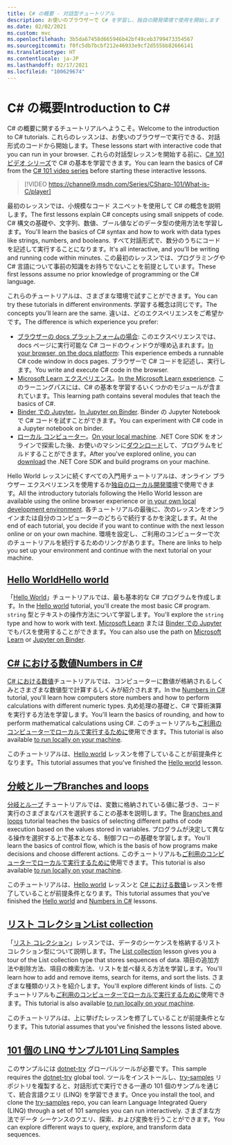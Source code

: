 ```yaml
---
title: C# の概要 - 対話型チュートリアル
description: お使いのブラウザーで C# を学習し、独自の開発環境で使用を開始します
ms.date: 02/02/2021
ms.custom: mvc
ms.openlocfilehash: 3b5da67458d665946b42bf49ceb3799473354567
ms.sourcegitcommit: f0fc5db7bcbf212e46933e9cf2d555bb82666141
ms.translationtype: HT
ms.contentlocale: ja-JP
ms.lasthandoff: 02/17/2021
ms.locfileid: "100629674"
---
```

# <a name="introduction-to-c"></a><span data-ttu-id="8d204-103">C\# の概要</span><span class="sxs-lookup"><span data-stu-id="8d204-103">Introduction to C\#</span></span>

<span data-ttu-id="8d204-104">C# の概要に関するチュートリアルへようこそ。</span><span class="sxs-lookup"><span data-stu-id="8d204-104">Welcome to the introduction to C# tutorials.</span></span> <span data-ttu-id="8d204-105">これらのレッスンは、お使いのブラウザーで実行できる、対話形式のコードから開始します。</span><span class="sxs-lookup"><span data-stu-id="8d204-105">These lessons start with interactive code that you can run in your browser.</span></span> <span data-ttu-id="8d204-106">これらの対話型レッスンを開始する前に、[C# 101 ビデオ シリーズ](https://aka.ms/dotnet3-csharp)で C# の基本を学習できます。</span><span class="sxs-lookup"><span data-stu-id="8d204-106">You can learn the basics of C# from the [C# 101 video series](https://aka.ms/dotnet3-csharp) before starting these interactive lessons.</span></span>

<!--markdownlint-disable MD034 -->
> [!VIDEO https://channel9.msdn.com/Series/CSharp-101/What-is-C/player]

<span data-ttu-id="8d204-107">最初のレッスンでは、小規模なコード スニペットを使用して C# の概念を説明します。</span><span class="sxs-lookup"><span data-stu-id="8d204-107">The first lessons explain C# concepts using small snippets of code.</span></span> <span data-ttu-id="8d204-108">C# 構文の基礎や、文字列、数値、ブール値などのデータ型の使用方法を学習します。</span><span class="sxs-lookup"><span data-stu-id="8d204-108">You'll learn the basics of C# syntax and how to work with data types like strings, numbers, and booleans.</span></span> <span data-ttu-id="8d204-109">すべて対話形式で、数分のうちにコードを記述して実行することになります。</span><span class="sxs-lookup"><span data-stu-id="8d204-109">It's all interactive, and you'll be writing and running code within minutes.</span></span> <span data-ttu-id="8d204-110">この最初のレッスンでは、プログラミングや C# 言語について事前の知識をお持ちでないことを前提としています。</span><span class="sxs-lookup"><span data-stu-id="8d204-110">These first lessons assume no prior knowledge of programming or the C# language.</span></span>

<span data-ttu-id="8d204-111">これらのチュートリアルは、さまざまな環境で試すことができます。</span><span class="sxs-lookup"><span data-stu-id="8d204-111">You can try these tutorials in different environments.</span></span> <span data-ttu-id="8d204-112">学習する概念は同じです。</span><span class="sxs-lookup"><span data-stu-id="8d204-112">The concepts you'll learn are the same.</span></span> <span data-ttu-id="8d204-113">違いは、どのエクスペリエンスをご希望かです。</span><span class="sxs-lookup"><span data-stu-id="8d204-113">The difference is which experience you prefer:</span></span>

- <span data-ttu-id="8d204-114">[ブラウザーの docs プラットフォームの場合](hello-world.yml): このエクスペリエンスでは、docs ページに実行可能な C# コードのウィンドウが埋め込まれます。</span><span class="sxs-lookup"><span data-stu-id="8d204-114">[In your browser, on the docs platform](hello-world.yml): This experience embeds a runnable C# code window in docs pages.</span></span> <span data-ttu-id="8d204-115">ブラウザーで C# コードを記述し、実行します。</span><span class="sxs-lookup"><span data-stu-id="8d204-115">You write and execute C# code in the browser.</span></span>
- <span data-ttu-id="8d204-116">[Microsoft Learn エクスペリエンス](/learn/paths/csharp-first-steps/)。</span><span class="sxs-lookup"><span data-stu-id="8d204-116">[In the Microsoft Learn experience](/learn/paths/csharp-first-steps/).</span></span> <span data-ttu-id="8d204-117">このラーニングパスには、C# の基本を学習するいくつかのモジュールが含まれています。</span><span class="sxs-lookup"><span data-stu-id="8d204-117">This learning path contains several modules that teach the basics of C#.</span></span>
- <span data-ttu-id="8d204-118">[Binder での Jupyter](https://mybinder.org/v2/gh/dotnet/try-samples/master?filepath=hello-csharp%2Fhello-world.ipynb)。</span><span class="sxs-lookup"><span data-stu-id="8d204-118">[In Jupyter on Binder](https://mybinder.org/v2/gh/dotnet/try-samples/master?filepath=hello-csharp%2Fhello-world.ipynb).</span></span> <span data-ttu-id="8d204-119">Binder の Jupyter Notebook で C# コードを試すことができます。</span><span class="sxs-lookup"><span data-stu-id="8d204-119">You can experiment with C# code in a Jupyter notebook on binder.</span></span>
- <span data-ttu-id="8d204-120">[ローカル コンピューター](numbers-in-csharp-local.md)。</span><span class="sxs-lookup"><span data-stu-id="8d204-120">[On your local machine](numbers-in-csharp-local.md).</span></span> <span data-ttu-id="8d204-121">.NET Core SDK をオンラインで探索した後、お使いのマシンに[ダウンロード](https://dotnet.microsoft.com/download)して、プログラムをビルドすることができます。</span><span class="sxs-lookup"><span data-stu-id="8d204-121">After you've explored online, you can [download](https://dotnet.microsoft.com/download) the .NET Core SDK and build programs on your machine.</span></span>

<span data-ttu-id="8d204-122">Hello World レッスンに続くすべての入門用チュートリアルは、オンライン ブラウザー エクスペリエンスを使用するか[独自のローカル開発環境](local-environment.md)で使用できます。</span><span class="sxs-lookup"><span data-stu-id="8d204-122">All the introductory tutorials following the Hello World lesson are available using the online browser experience or [in your own local development environment](local-environment.md).</span></span> <span data-ttu-id="8d204-123">各チュートリアルの最後に、次のレッスンをオンラインまたは自分のコンピューターのどちらで続行するかを決定します。</span><span class="sxs-lookup"><span data-stu-id="8d204-123">At the end of each tutorial, you decide if you want to continue with the next lesson online or on your own machine.</span></span> <span data-ttu-id="8d204-124">環境を設定し、ご利用のコンピューターで次のチュートリアルを続行するためのリンクがあります。</span><span class="sxs-lookup"><span data-stu-id="8d204-124">There are links to help you set up your environment and continue with the next tutorial on your machine.</span></span>

## <a name="hello-world"></a>[<span data-ttu-id="8d204-125">Hello World</span><span class="sxs-lookup"><span data-stu-id="8d204-125">Hello world</span></span>](hello-world.yml)

<span data-ttu-id="8d204-126">「[Hello World](hello-world.yml)」チュートリアルでは、最も基本的な C# プログラムを作成します。</span><span class="sxs-lookup"><span data-stu-id="8d204-126">In the [Hello world](hello-world.yml) tutorial, you'll create the most basic C# program.</span></span> <span data-ttu-id="8d204-127">`string` 型とテキストの操作方法について学習します。</span><span class="sxs-lookup"><span data-stu-id="8d204-127">You'll explore the `string` type and how to work with text.</span></span> <span data-ttu-id="8d204-128">[Microsoft Learn](/learn/paths/csharp-first-steps/) または [Binder での Jupyter](https://mybinder.org/v2/gh/dotnet/try-samples/master?filepath=hello-csharp%2Fhello-world.ipynb) でもパスを使用することができます。</span><span class="sxs-lookup"><span data-stu-id="8d204-128">You can also use the path on [Microsoft Learn](/learn/paths/csharp-first-steps/) or [Jupyter on Binder](https://mybinder.org/v2/gh/dotnet/try-samples/master?filepath=hello-csharp%2Fhello-world.ipynb).</span></span>

## <a name="numbers-in-c"></a>[<span data-ttu-id="8d204-129">C# における数値</span><span class="sxs-lookup"><span data-stu-id="8d204-129">Numbers in C#</span></span>](numbers-in-csharp.yml)

<span data-ttu-id="8d204-130">[C# における数値](numbers-in-csharp.yml)チュートリアルでは、コンピューターに数値が格納されるしくみとさまざまな数値型で計算するしくみが紹介されます。</span><span class="sxs-lookup"><span data-stu-id="8d204-130">In the [Numbers in C#](numbers-in-csharp.yml) tutorial, you'll learn how computers store numbers and how to perform calculations with different numeric types.</span></span> <span data-ttu-id="8d204-131">丸め処理の基礎と、C# で算術演算を実行する方法を学習します。</span><span class="sxs-lookup"><span data-stu-id="8d204-131">You'll learn the basics of rounding, and how to perform mathematical calculations using C#.</span></span> <span data-ttu-id="8d204-132">このチュートリアルも[ご利用のコンピューターでローカルで実行するために](numbers-in-csharp-local.md)使用できます。</span><span class="sxs-lookup"><span data-stu-id="8d204-132">This tutorial is also available [to run locally on your machine](numbers-in-csharp-local.md).</span></span>

<span data-ttu-id="8d204-133">このチュートリアルは、[Hello world](hello-world.yml) レッスンを修了していることが前提条件となります。</span><span class="sxs-lookup"><span data-stu-id="8d204-133">This tutorial assumes that you've finished the [Hello world](hello-world.yml) lesson.</span></span>

## <a name="branches-and-loops"></a>[<span data-ttu-id="8d204-134">分岐とループ</span><span class="sxs-lookup"><span data-stu-id="8d204-134">Branches and loops</span></span>](branches-and-loops.yml)

<span data-ttu-id="8d204-135">[分岐とループ](branches-and-loops.yml) チュートリアルでは、変数に格納されている値に基づき、コード実行のさまざまなパスを選択することの基本を説明します。</span><span class="sxs-lookup"><span data-stu-id="8d204-135">The [Branches and loops](branches-and-loops.yml) tutorial teaches the basics of selecting different paths of code execution based on the values stored in variables.</span></span> <span data-ttu-id="8d204-136">プログラムが決定して異なる操作を選択する上で基本となる、制御フローの基礎を学習します。</span><span class="sxs-lookup"><span data-stu-id="8d204-136">You'll learn the basics of control flow, which is the basis of how programs make decisions and choose different actions.</span></span> <span data-ttu-id="8d204-137">このチュートリアルも[ご利用のコンピューターでローカルで実行するために](branches-and-loops-local.md)使用できます。</span><span class="sxs-lookup"><span data-stu-id="8d204-137">This tutorial is also available [to run locally on your machine](branches-and-loops-local.md).</span></span>

<span data-ttu-id="8d204-138">このチュートリアルは、[Hello world](hello-world.yml) レッスンと [C# における数値](numbers-in-csharp.yml)レッスンを修了していることが前提条件となります。</span><span class="sxs-lookup"><span data-stu-id="8d204-138">This tutorial assumes that you've finished the [Hello world](hello-world.yml) and [Numbers in C#](numbers-in-csharp.yml) lessons.</span></span>

## <a name="list-collection"></a>[<span data-ttu-id="8d204-139">リスト コレクション</span><span class="sxs-lookup"><span data-stu-id="8d204-139">List collection</span></span>](list-collection.yml)

<span data-ttu-id="8d204-140">「[リスト コレクション](list-collection.yml)」レッスンでは、データのシーケンスを格納するリスト コレクション型について説明します。</span><span class="sxs-lookup"><span data-stu-id="8d204-140">The [List collection](list-collection.yml) lesson gives you a tour of the List collection type that stores sequences of data.</span></span> <span data-ttu-id="8d204-141">項目の追加方法や削除方法、項目の検索方法、リストを並べ替える方法を学習します。</span><span class="sxs-lookup"><span data-stu-id="8d204-141">You'll learn how to add and remove items, search for items, and sort the lists.</span></span> <span data-ttu-id="8d204-142">さまざまな種類のリストを紹介します。</span><span class="sxs-lookup"><span data-stu-id="8d204-142">You'll explore different kinds of lists.</span></span> <span data-ttu-id="8d204-143">このチュートリアルも[ご利用のコンピューターでローカルで実行するために](arrays-and-collections.md)使用できます。</span><span class="sxs-lookup"><span data-stu-id="8d204-143">This tutorial is also available [to run locally on your machine](arrays-and-collections.md).</span></span>

<span data-ttu-id="8d204-144">このチュートリアルは、上に挙げたレッスンを修了していることが前提条件となります。</span><span class="sxs-lookup"><span data-stu-id="8d204-144">This tutorial assumes that you've finished the lessons listed above.</span></span>

## <a name="101-linq-samples"></a>[<span data-ttu-id="8d204-145">101 個の LINQ サンプル</span><span class="sxs-lookup"><span data-stu-id="8d204-145">101 Linq Samples</span></span>](https://github.com/dotnet/try-samples/tree/master/101-linq-samples)

<span data-ttu-id="8d204-146">このサンプルには [dotnet-try](https://github.com/dotnet/try/blob/main/README.md#setup) グローバルツールが必要です。</span><span class="sxs-lookup"><span data-stu-id="8d204-146">This sample requires the [dotnet-try](https://github.com/dotnet/try/blob/main/README.md#setup) global tool.</span></span> <span data-ttu-id="8d204-147">ツールをインストールし、[try-samples](https://github.com/dotnet/try-samples) リポジトリを複製すると、対話形式で実行できる一連の 101 個のサンプルを通じて、統合言語クエリ (LINQ) を学習できます。</span><span class="sxs-lookup"><span data-stu-id="8d204-147">Once you install the tool, and clone the [try-samples](https://github.com/dotnet/try-samples) repo, you can learn Language Integrated Query (LINQ) through a set of 101 samples you can run interactively.</span></span> <span data-ttu-id="8d204-148">さまざまな方法でデータ シーケンスのクエリ、探索、および変換を行うことができます。</span><span class="sxs-lookup"><span data-stu-id="8d204-148">You can explore different ways to query, explore, and transform data sequences.</span></span>
